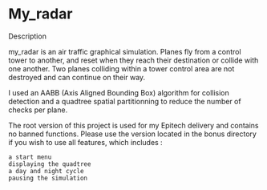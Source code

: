 # My_radar

Description

my_radar is an air traffic graphical simulation. Planes fly from a control tower to another, and reset when they reach their destination or collide with one another. Two planes colliding within a tower control area are not destroyed and can continue on their way.

I used an AABB (Axis Aligned Bounding Box) algorithm for collision detection and a quadtree spatial partitionning to reduce the number of checks per plane.

The root version of this project is used for my Epitech delivery and contains no banned functions. Please use the version located in the bonus directory if you wish to use all features, which includes :

    a start menu
    displaying the quadtree
    a day and night cycle
    pausing the simulation
